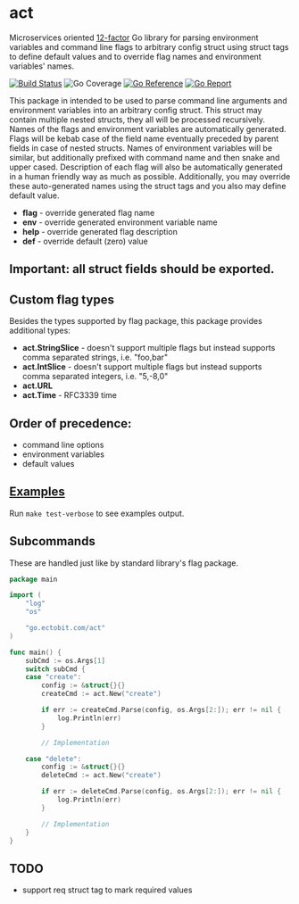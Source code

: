 # act

Microservices oriented [12-factor](https://12factor.net) Go library for parsing environment variables and
command line flags to arbitrary config struct using struct tags to define default values and to override flag names and
environment variables' names.

[![Build Status](https://github.com/ectobit/act/workflows/build/badge.svg)](https://github.com/ectobit/act/actions)
![Go Coverage](https://img.shields.io/badge/coverage-97.3%25-brightgreen?style=flat&logo=go)
[![Go Reference](https://pkg.go.dev/badge/go.ectobit.com/act.svg)](https://pkg.go.dev/go.ectobit.com/act)
[![Go Report](https://goreportcard.com/badge/go.ectobit.com/act)](https://goreportcard.com/report/go.ectobit.com/act)

This package in intended to be used to parse command line arguments and environment variables into an arbitrary config struct.
This struct may contain multiple nested structs, they all will be processed recursively. Names of the flags and environment
variables are automatically generated. Flags will be kebab case of the field name eventually preceded by parent fields
in case of nested structs. Names of environment variables will be similar, but additionally prefixed with command name
and then snake and upper cased. Description of each flag will also be automatically generated in a human friendly way
as much as possible. Additionally, you may override these auto-generated names using the struct tags and you also may
define default value.

- **flag** - override generated flag name
- **env** - override generated environment variable name
- **help** - override generated flag description
- **def** - override default (zero) value

## Important: all struct fields should be exported.

## Custom flag types

Besides the types supported by flag package, this package provides additional types:

- **act.StringSlice** - doesn't support multiple flags but instead supports comma separated strings, i.e. "foo,bar"
- **act.IntSlice** - doesn't support multiple flags but instead supports comma separated integers, i.e. "5,-8,0"
- **act.URL**
- **act.Time** - RFC3339 time

## Order of precedence:

- command line options
- environment variables
- default values

## [Examples](example_test.go)

Run `make test-verbose` to see examples output.

## Subcommands

These are handled just like by standard library's flag package.

```go
package main

import (
	"log"
	"os"

	"go.ectobit.com/act"
)

func main() {
	subCmd := os.Args[1]
	switch subCmd {
	case "create":
		config := &struct{}{}
		createCmd := act.New("create")

		if err := createCmd.Parse(config, os.Args[2:]); err != nil {
			log.Println(err)
		}

		// Implementation

	case "delete":
		config := &struct{}{}
		deleteCmd := act.New("create")

		if err := deleteCmd.Parse(config, os.Args[2:]); err != nil {
			log.Println(err)
		}

		// Implementation
	}
}
```

## TODO

- support req struct tag to mark required values
